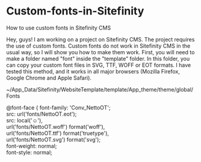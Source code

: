 # Custom-fonts-in-Sitefinity
How to use custom fonts in Sitefinity CMS

Hey, guys! I am working on a project on Sitefinity CMS. The project requires the use of custom fonts. Custom fonts do not work in Sitefinity CMS in the usual way, so I will show you how to make them work. First, you will need to make a folder named "font" inside the "template" folder. In this folder, you can copy your custom font files in SVG, TTF, WOFF or EOT formats. I have tested this method, and it works in all major browsers (Mozilla Firefox, Google Chrome and Apple Safari).

~/App_Data/Sitefinity/WebsiteTemplate/template/App_theme/theme/global/Fonts

@font-face { font-family: 'Conv_NettoOT';<br>
src: url('fonts/NettoOT.eot');<br>
src: local('☺'),<br>
url('fonts/NettoOT.woff') format('woff'),<br>
url('fonts/NettoOT.ttf') format('truetype'),<br>
url('fonts/NettoOT.svg') format('svg');<br>
font-weight: normal;<br>
font-style: normal;
